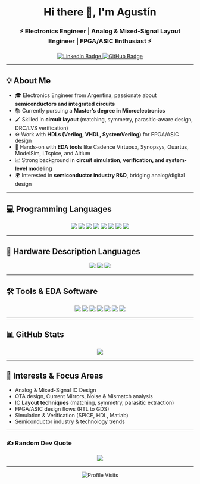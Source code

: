 <h1 align="center">Hi there 👋, I'm Agustín</h1>
<h3 align="center">⚡ Electronics Engineer | Analog & Mixed-Signal Layout Engineer | FPGA/ASIC Enthusiast ⚡</h3>

<p align="center">
  <a href="https://www.linkedin.com/in/agustin-galdeman/">
    <img src="https://img.shields.io/badge/LinkedIn-blue?style=for-the-badge&logo=linkedin&logoColor=white" alt="LinkedIn Badge">
  </a>
  <a href="https://github.com/Agusgal">
    <img src="https://img.shields.io/badge/GitHub-000?style=for-the-badge&logo=github&logoColor=white" alt="GitHub Badge">
  </a>
</p>

---

## 💡 About Me
- 🎓 Electronics Engineer from Argentina, passionate about **semiconductors and integrated circuits**
- 📚 Currently pursuing a **Master’s degree in Microelectronics**  
- 🖌️ Skilled in **circuit layout** (matching, symmetry, parasitic-aware design, DRC/LVS verification)  
- ⚙️ Work with **HDLs (Verilog, VHDL, SystemVerilog)** for FPGA/ASIC design  
- 🔬 Hands-on with **EDA tools** like Cadence Virtuoso, Synopsys, Quartus, ModelSim, LTspice, and Altium  
- 📈 Strong background in **circuit simulation, verification, and system-level modeling**  
- 🌍 Interested in **semiconductor industry R&D**, bridging analog/digital design  

---

## 💻 Programming Languages
<p align="center">
  <img src="https://img.shields.io/badge/c-%2300599C.svg?style=for-the-badge&logo=c&logoColor=white">
  <img src="https://img.shields.io/badge/c++-%2300599C.svg?style=for-the-badge&logo=c%2B%2B&logoColor=white">
  <img src="https://img.shields.io/badge/c%23-%23239120.svg?style=for-the-badge&logo=c-sharp&logoColor=white">
  <img src="https://img.shields.io/badge/python-3670A0?style=for-the-badge&logo=python&logoColor=ffdd54">
  <img src="https://img.shields.io/badge/rust-%23000000.svg?style=for-the-badge&logo=rust&logoColor=white">
  <img src="https://img.shields.io/badge/javascript-%23323330.svg?style=for-the-badge&logo=javascript&logoColor=%23F7DF1E">
  <img src="https://img.shields.io/badge/Matlab-%23BE662C?style=for-the-badge&logo=mathworks&logoColor=white">
  <img src="https://img.shields.io/badge/latex-%23008080.svg?style=for-the-badge&logo=latex&logoColor=white">
</p>

---

## 🔧 Hardware Description Languages
<p align="center">
  <img src="https://img.shields.io/badge/Verilog-acb2c0?style=for-the-badge">
  <img src="https://img.shields.io/badge/VHDL-acb2c0?style=for-the-badge&color=acb2c0">
  <img src="https://img.shields.io/badge/SystemVerilog-blueviolet?style=for-the-badge">
</p>

---

## 🛠️ Tools & EDA Software
<p align="center">
  <img src="https://img.shields.io/badge/Altium-gray?style=for-the-badge&logo=altiumdesigner&logoColor=black">
  <img src="https://img.shields.io/static/v1?style=for-the-badge&message=LTspice&color=900028&logo=LTspice&logoColor=FFFFFF">
  <img src="https://img.shields.io/badge/Cadence-Virtuoso-red?style=for-the-badge">
  <img src="https://img.shields.io/badge/Synopsys-56347C?style=for-the-badge">
  <img src="https://img.shields.io/badge/Quartus-Prime?style=for-the-badge&color=%231C4795">
  <img src="https://img.shields.io/badge/ModelSim-%23217346?style=for-the-badge&logo=mentor&logoColor=white">
  <img src="https://img.shields.io/badge/Qt-gray?style=for-the-badge&logo=qt&logoColor=%2341CD52">
</p>

---

## 📊 GitHub Stats
<p align="center">
  <img src="https://github-readme-stats.vercel.app/api/top-langs/?username=Agusgal&theme=city_light&hide_border=false&include_all_commits=false&count_private=true&layout=compact" />
</p>

---

## 🔬 Interests & Focus Areas
- Analog & Mixed-Signal IC Design  
- OTA design, Current Mirrors, Noise & Mismatch analysis  
- IC **Layout techniques** (matching, symmetry, parasitic extraction)  
- FPGA/ASIC design flows (RTL to GDS)  
- Simulation & Verification (SPICE, HDL, Matlab)  
- Semiconductor industry & technology trends  

---

### ✍️ Random Dev Quote
<p align="center">
  <img src="https://quotes-github-readme.vercel.app/api?type=horizontal&theme=light">
</p>

---

<p align="center">
  <img src="https://visitcount.itsvg.in/api?id=Agusgal&icon=0&color=2" alt="Profile Visits">
</p>

